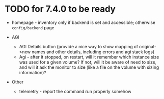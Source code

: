 # TODO for 7.4.0 to be ready

* homepage - inventory only if backend is set and accessible; otherwise `config/backend` page

* AGI
  * AGI Details button (provide a nice way to show mapping of original->new names and other details, including errors and agi stack logs)
  * Agi - after it stopped, on restart, will it remember which instance size was used for a given volume? If not, will it be aware of need to size, and will it ask the monitor to size (like a file on the volume with sizing information)?

* Other
  * telemetry - report the command run properly somehow
